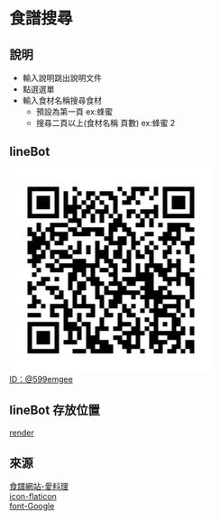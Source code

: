 # 食譜搜尋

## 說明

- 輸入說明跳出說明文件
- 點選選單
- 輸入食材名稱搜尋食材
  - 預設為第一頁 ex:蜂蜜
  - 搜尋二頁以上(食材名稱 頁數) ex:蜂蜜 2

## lineBot

![Qrcode](./599emgee.png)  
[ID：@599emgee](https://lin.ee/5nSlCrD)

## lineBot 存放位置

[render](https://render.com/)

## 來源

[食譜網站-愛料理](https://icook.tw/)  
[icon-flaticon](https://www.flaticon.com/)  
[font-Google](https://fonts.google.com/specimen/RocknRoll+One?query=RocknRoll&preview.text=%E4%BB%8A%E6%97%A5%E7%A4%BE%E7%BE%A4%E8%A9%B1%E9%A1%8C&preview.text_type=custom)
